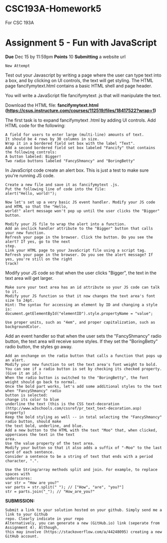 # CSC193A-Homework5

For CSC 193A

# Assignment 5 - Fun with JavaScript

**Due** Dec 15 by 11:59pm **Points** 10 **Submitting** a website url

```
New Attempt
```

Test out your Javascript by writing a page where the user can type text into a box, and by clicking on UI
controls, the text will get styling. The HTML page fancifymytext.html contains a basic HTML shell and
page header.

You will write a JavaScript file fancifymytext .js that will manipulate the text.

Download the HTML file: **fancifymytext.html
(https://csus.instructure.com/courses/112519/files/18417522?wrap=1)**

The first task is to expand fancifymytext .html by adding UI controls. Add HTML code for the following:

```
A field for users to enter large (multi-line) amounts of text.
It should be 4 rows by 30 columns in size.
Wrap it in a bordered field set box with the label "Text".
Add a second bordered field set box labeled "Fancify" that contains the following controls:
A button labeled: Bigger!
Two radio buttons labeled "FancyShmancy" and "BoringBetty"
```

In JavaScript code create an alert box. This is just a test to make sure you're running JS code.

```
Create a new file and save it as fancifymytext .js.
Put the following line of code into the file:
alert("Hello, world!");
```

```
Now let's set up a very basic JS event handler. Modify your JS code and HTML so that the "Hello,
world!" alert message won't pop up until the user clicks the "Bigger" button.
```

```
Modify your JS file to wrap the alert into a function.
Add an onclick handler attribute to the "Bigger" button that calls your new function.
Refresh your page in the browser. Click the button. Do you see the alert? If yes, go to the next
step.
Link your HTML page to your JavaScript file using a script tag.
Refresh your page in the browser. Do you see the alert message? If yes, you're still on the right
track!
```

Modify your JS code so that when the user clicks "Bigger", the text in the text area will get larger.

```
Make sure your text area has an id attribute so your JS code can talk to it.
Modify your JS function so that it now changes the text area's font size to 24pt.
Hint: The syntax for accessing an element by ID and changing a style is:
document.getElementById("elementID").style.propertyName = "value";
```

```
Use proper units, such as "4em", and proper capitalization, such as backgroundColor.
```

Add an event handler so that when the user sets the "FancyShmancy" radio button, the text area will
receive some styles. If they set the "BoringBetty" radio button, the styles go away.

```
Add an onchange on the radio button that calls a function that pops up an alert.
Modify your new function to set the text area's font weight to bold.
You can see if a radio button is set by checking its checked property. (Give it an id.)
When the radio button is switched to the "BoringBetty", the font weight should go back to normal.
Once the bold part works, let's add some additional styles to the text when "FancyShmancy" radio
button is selected:
change its color to blue
underline the text (this is the CSS text-decoration
(http://www.w3schools.com/cssref/pr_text_text-decoration.asp) property)
Keep the bold styling as well -- in total selecting the "FancyShmancy" radio button, should make
the text bold, underline, and blue.
Add a new button to the HTML with the text "Moo" that, when clicked, uppercases the text in the text
area.
Use the value property of the text area.
Modify your button so that it also adds a suffix of "-Moo" to the last word of each sentence.
Consider a sentence to be a string of text that ends with a period character, ".".
```

```
Use the String/array methods split and join. For example, to replace spaces with
underscores:
var str = "How are you?"
var parts = str.split(" "); // ["How", "are", "you?"]
str = parts.join("_"); // "How_are_you?"
```

**SUBMISSION:**

```
Submit a link to your solution hosted on your github. Simply send me a link to your Github
repo. Clearly indicate in your repo
Alternatively, you can generate a new (GitHub.io) link (seperate from Assignment 4). Although,
this may involve (https://stackoverflow.com/a/44248095) creating a new GitHub account.
```
